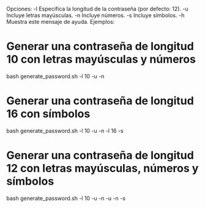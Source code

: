 Opciones:
-l <longitud>   Especifica la longitud de la contraseña (por defecto: 12).
-u              Incluye letras mayúsculas.
-n              Incluye números.
-s              Incluye símbolos.
-h              Muestra este mensaje de ayuda.
Ejemplos:
# Generar una contraseña de longitud 10 con letras mayúsculas y números
 bash generate_password.sh -l 10 -u -n

# Generar una contraseña de longitud 16 con símbolos
 bash generate_password.sh -l 10 -u -n -l 16 -s

# Generar una contraseña de longitud 12 con letras mayúsculas, números y símbolos
 bash generate_password.sh -l 10 -u -n -u -n -s
